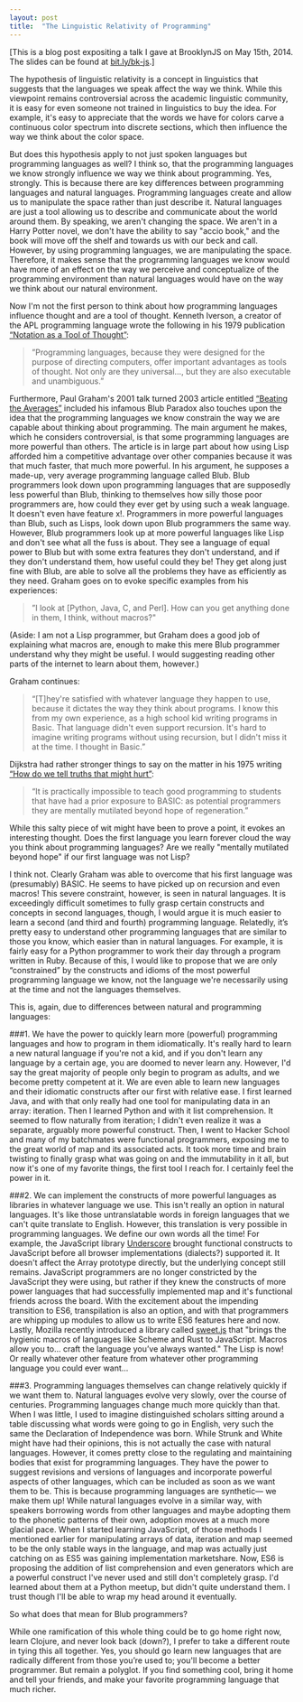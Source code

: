 ```yaml
---
layout: post
title:  "The Linguistic Relativity of Programming"
---
```


[This is a blog post expositing a talk I gave at BrooklynJS on May 15th, 2014. The slides can be found at [bit.ly/bk-js](http://bit.ly/bk-js).]

The hypothesis of linguistic relativity is a concept in linguistics that suggests that the languages we speak affect the way we think. While this viewpoint remains controversial across the academic linguistic community, it is easy for even someone not trained in linguistics to buy the idea. For example, it's easy to appreciate that the words we have for colors carve a continuous color spectrum into discrete sections, which then influence the way we think about the color space.

But does this hypothesis apply to not just spoken languages but programming languages as well? I think so, that the programming languages we know strongly influence we way we think about programming. Yes, strongly. This is because there are key differences between programming languages and natural languages. Programming languages create and allow us to manipulate the space rather than just describe it. Natural languages are just a tool allowing us to describe and communicate about the world around them. By speaking, we aren't changing the space. We aren't in a Harry Potter novel, we don't have the ability to say "accio book," and the book will move off the shelf and towards us with our beck and call. However, by using programming languages, we are manipulating the space. Therefore, it makes sense that the programming languages we know would have more of an effect on the way we perceive and conceptualize of the programming environment than natural languages would have on the way we think about our natural environment.

Now I'm not the first person to think about how programming languages influence thought and are a tool of thought. Kenneth Iverson, a creator of the APL programming language wrote the following in his 1979 publication [“Notation as a Tool of Thought”](bit.ly/Iverson-NotationAsToolOfThought):

>”Programming languages, because they were designed for the purpose of directing computers, offer important advantages as tools of thought. Not only are they universal…, but they are also executable and unambiguous.”

Furthermore, Paul Graham's 2001 talk turned 2003 article entitled [“Beating the Averages”](http://bit.ly/blub-paradox) included his infamous Blub Paradox also touches upon the idea that the programming languages we know constrain the way we are capable about thinking about programming. The main argument he makes, which he considers controversial, is that some programming languages are more powerful than others. The article is in large part about how using Lisp afforded him a competitive advantage over other companies because it was that much faster, that much more powerful. In his argument, he supposes a made-up, very average programming language called Blub. Blub programmers look down upon programming languages that are supposedly less powerful than Blub, thinking to themselves how silly those poor programmers are, how could they ever get by using such a weak language. It doesn't even have feature x!. Programmers in more powerful languages than Blub, such as Lisps, look down upon Blub programmers the same way. However, Blub programmers look up at more powerful languages like Lisp and don't see what all the fuss is about. They see a language of equal power to Blub but with some extra features they don't understand, and if they don't understand them, how useful could they be! They get along just fine with Blub, are able to solve all the problems they have as efficiently as they need. Graham goes on to evoke specific examples from his experiences:

>”I look at [Python, Java, C, and Perl]. How can you get anything done in them, I think, without macros?"

(Aside: I am not a Lisp programmer, but Graham does a good job of explaining what macros are, enough to make this mere Blub programmer understand why they might be useful. I would suggesting reading other parts of the internet to learn about them, however.)

Graham continues:

>“[T]hey're satisfied with whatever language they happen to use, because it dictates the way they think about programs. I know this from my own experience, as a high school kid writing programs in Basic. That language didn't even support recursion. It's hard to imagine writing programs without using recursion, but I didn't miss it at the time. I thought in Basic.”

Dijkstra had rather stronger things to say on the matter in his 1975 writing [“How do we tell truths that might hurt”](http://bit.ly/dijkstra-truths):

>“It is practically impossible to teach good programming to students that have had a prior exposure to BASIC: as potential programmers they are mentally mutilated beyond hope of regeneration.”

While this salty piece of wit might have been to prove a point, it evokes an interesting thought. Does the first language you learn forever cloud the way you think about programming languages? Are we really "mentally mutilated beyond hope" if our first language was not Lisp?

I think not. Clearly Graham was able to overcome that his first language was (presumably) BASIC. He seems to have picked up on recursion and even macros! This severe constraint, however, is seen in natural languages. It is exceedingly difficult sometimes to fully grasp certain constructs and concepts in second languages, though, I would argue it is much easier to learn a second (and third and fourth) programming language. Relatedly, it’s pretty easy to understand other programming languages that are similar to those you know, which easier than in natural languages. For example, it is fairly easy for a Python programmer to work their day through a program written in Ruby. Because of this, I would like to propose that we are only “constrained” by the constructs and idioms of the most powerful programming language we know, not the language we're necessarily using at the time and not the languages themselves.

This is, again, due to differences between natural and programming languages:

###1. We have the power to quickly learn more (powerful) programming languages and how to program in them idiomatically.
It's really hard to learn a new natural language if you're not a kid, and if you don't learn any language by a certain age, you are doomed to never learn any. However, I'd say the great majority of people only begin to program as adults, and we become pretty competent at it. We are even able to learn new languages and their idiomatic constructs after our first with relative ease. I first learned Java, and with that only really had one tool for manipulating data in an array: iteration. Then I learned Python and with it list comprehension. It seemed to flow naturally from iteration; I didn't even realize it was a separate, arguably more powerful construct. Then, I went to Hacker School and many of my batchmates were functional programmers, exposing me to the great world of map and its associated acts. It took more time and brain twisting to finally grasp what was going on and the immutability in it all, but now it's one of my favorite things, the first tool I reach for. I certainly feel the power in it.

###2. We can implement the constructs of more powerful languages as libraries in whatever language we use.
This isn't really an option in natural languages. It's like those untranslatable words in foreign languages that we can't quite translate to English. However, this translation is very possible in programming languages. We define our own words all the time! For example, the JavaScript library [Underscore](http://underscorejs.org/) brought functional constructs to JavaScript before all browser implementations (dialects?) supported it. It doesn't affect the Array prototype directly, but the underlying concept still remains. JavaScript programmers are no longer constricted by the JavaScript they were using, but rather if they knew the constructs of more power languages that had successfully implemented map and it's functional friends across the board. With the excitement about the impending transition to ES6, transpilation is also an option, and with that programmers are whipping up modules to allow us to write ES6 features here and now. Lastly, Mozilla recently introduced a library called [sweet.js](http://sweetjs.org/) that "brings the hygienic macros of languages like Scheme and Rust to JavaScript. Macros allow you to... craft the language you’ve always wanted." The Lisp is now! Or really whatever other feature from whatever other programming language you could ever want...

###3. Programming languages themselves can change relatively quickly if we want them to.
Natural languages evolve very slowly, over the course of centuries. Programming languages change much more quickly than that. When I was little, I used to imagine distinguished scholars sitting around a table discussing what words were going to go in English, very such the same the Declaration of Independence was born. While Strunk and White might have had their opinions, this is not actually the case with natural languages. However, it comes pretty close to the regulating and maintaining bodies that exist for programming languages. They have the power to suggest revisions and versions of languages and incorporate powerful aspects of other languages, which can be included as soon as we want them to be. This is because programming languages are synthetic— we make them up! While natural languages evolve in a similar way, with speakers borrowing words from other languages and maybe adopting them to the phonetic patterns of their own, adoption moves at a much more glacial pace. When I started learning JavaScript, of those methods I mentioned earlier for manipulating arrays of data, iteration and map seemed to be the only stable ways in the language, and map was actually just catching on as ES5 was gaining implementation marketshare. Now, ES6 is proposing the addition of list comprehension and even generators which are a powerful construct I've never used and still don't completely grasp. I'd learned about them at a Python meetup, but didn't quite understand them. I trust though I'll be able to wrap my head around it eventually.

So what does that mean for Blub programmers?

While one ramification of this whole thing could be to go home right now, learn Clojure, and never look back (down?), I prefer to take a different route in tying this all together. Yes, you should go learn new languages that are radically different from those you’re used to; you'll become a better programmer. But remain a polyglot. If you find something cool, bring it home and tell your friends, and make your favorite programming language that much richer.